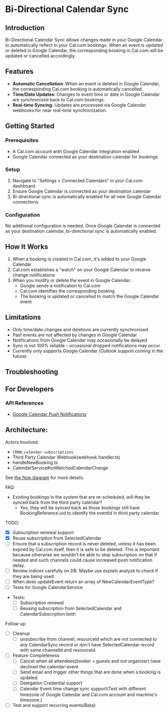 # Bi-Directional Calendar Sync

## Introduction
Bi-Directional Calendar Sync allows changes made in your Google Calendar to automatically reflect in your Cal.com bookings. When an event is updated or deleted in Google Calendar, the corresponding booking in Cal.com will be updated or cancelled accordingly.

## Features
- **Automatic Cancellation**: When an event is deleted in Google Calendar, the corresponding Cal.com booking is automatically cancelled.
- **Time/Date Updates**: Changes to event time or date in Google Calendar are synchronized back to Cal.com bookings.
- **Real-time Syncing**: Updates are processed via Google Calendar webhooks for near real-time synchronization.

## Getting Started

### Prerequisites
- A Cal.com account with Google Calendar integration enabled
- Google Calendar connected as your destination calendar for bookings

### Setup
1. Navigate to "Settings > Connected Calendars" in your Cal.com dashboard
2. Ensure Google Calendar is connected as your destination calendar
3. Bi-directional sync is automatically enabled for all new Google Calendar connections

### Configuration
No additional configuration is needed. Once Google Calendar is connected as your destination calendar, bi-directional sync is automatically enabled.

## How It Works
1. When a booking is created in Cal.com, it's added to your Google Calendar
2. Cal.com establishes a "watch" on your Google Calendar to receive change notifications
3. When you modify or delete the event in Google Calendar:
   - Google sends a notification to Cal.com
   - Cal.com identifies the corresponding booking
   - The booking is updated or cancelled to match the Google Calendar event

## Limitations
- Only time/date changes and deletions are currently synchronized
- Past events are not affected by changes in Google Calendar
- Notifications from Google Calendar may occasionally be delayed
- Sync is not 100% reliable - occasional dropped notifications may occur
- Currently only supports Google Calendar (Outlook support coming in the future)

## Troubleshooting


## For Developers

### API References
- [Google Calendar Push Notifications](https://developers.google.com/workspace/calendar/api/guides/push)

## Architecture:

Actors Involved:
- `CRON:calendar-subscriptions`
- Third Party Calendar Webhook(webhook.handler.ts)
- handleNewBooking.ts
- CalendarService#onWatchedCalendarChange

See [the flow diagram](./flow.mermaid) for more details.

FAQ:
- Existing bookings in the system that are re-scheduled, will they be synced back from the third party calendar?
  - Yes, they will be synced back as those bookings still have BookingReference.uid to identify the eventId in third party calendar

TODO:
- [x] Subscription renewal support
- [x] Reuse subscription from SelectedCalendar
- [ ] Ensure that a subscription record is never deleted, unless it has been expired by Cal.com itself, then it is safe to be deleted. This is important because otherwise we wouldn't be able to stop subscription on that if needed and such channels could cause increased push notification delay. 
- [ ] Review indices carefully on DB. Maybe use explain analyze to check if they are being used.
- [ ] When does updateEvent return an array of NewCalendarEventType?
- [ ] Tests for Google CalendarService

- Tests:
   - [ ] Subscription renewal
   - [ ] Reusing subscription from SelectedCalendar and CalendarSubscription both

Follow up:
- [ ] Cleanup
   - [ ] unsubscribe from channel, resourceId which are not connected to any CalendarSync record or don't have SelectedCalendar record with same channelId and resourceId.
- [ ] Feature Completeness
   - [ ] Cancel when all attendees(booker + guests and not organizer) have declined the calendar-event
   - [ ] Send email and trigger other things that are done when a booking is updated
   - [ ] Delegation Credential support
   - [ ] Calendar Event time change sync support(Test with different timezone of Google Calendar and Cal.com account and machine's timezone.)
- [ ] Test and support recurring events(Beta)